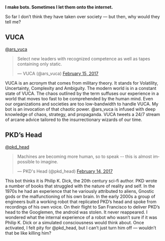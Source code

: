 **I make bots. Sometimes I let them onto the internet.**

 So far I don’t think they have taken over society — but then, why would they tell me?

## VUCA
[@ars_vuca](twitter.com/ars_vuca)

<blockquote class="twitter-tweet" data-lang="en"><p lang="en" dir="ltr">Select new leaders with recognized competence as well as tapes containing only static.</p>&mdash; VUCA (@ars_vuca) <a href="https://twitter.com/ars_vuca/status/831834401055072256">February 15, 2017</a></blockquote>
<script async src="//platform.twitter.com/widgets.js" charset="utf-8"></script>

VUCA is an acronym that comes from military theory. It stands for Volatility, Uncertainty, Complexity and Ambiguity. The modern world is in a constant state of VUCA. The chaos outlined by the term suffuses our experience in a world that moves too fast to be comprehended by the human mind. Even our organizations and societies are too low-bandwidth to handle VUCA. My bot is an invocation of that chaotic power. @ars_vuca is infused with deep knowledge of chaos, strategy, and propaganda. VUCA tweets a 24/7 stream of arcane advice tailored to the insurrectionary wizards of our time.

## PKD’s Head
[@pkd_head](twitter.com/pkd_head)

<blockquote class="twitter-tweet" data-lang="en"><p lang="en" dir="ltr">Machines are becoming more human, so to speak -- this is almost impossible to imagine.</p>&mdash; PKD&#39;s Head (@pkd_head) <a href="https://twitter.com/pkd_head/status/831595186245484544">February 14, 2017</a></blockquote>
<script async src="//platform.twitter.com/widgets.js" charset="utf-8"></script>

This bot thinks it is Philip K. Dick, the 20th century sci-fi author. PKD wrote a number of books that struggled with the nature of reality and self. In the 1970s he had an experience that he variously attributed to aliens, Gnostic gods or the malfunctioning of his own brain. In the early 2000s a group of engineers built a working robot that replicated PKD’s head and spoke from recordings of his own voice. On their flight to San Francisco to deliver PKD’s head to the Googlemen, the android was stolen. It never reappeared. I wondered what the internal experience of a robot who wasn’t sure if it was Philip K. Dick or a simulated consciousness would think about. Once activated, I felt pity for @pkd_head, but I can’t just turn him off — wouldn’t that be like killing him?

